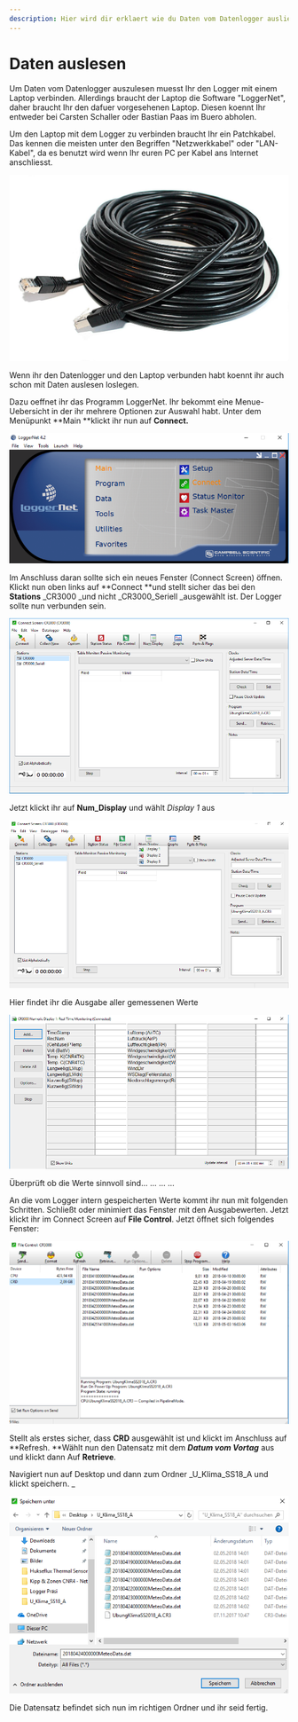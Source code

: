 ```yaml
---
description: Hier wird dir erklaert wie du Daten vom Datenlogger ausliest.
---
```


# Daten auslesen

Um Daten vom Datenlogger auszulesen muesst Ihr den Logger mit einem Laptop verbinden. Allerdings braucht der Laptop die Software "LoggerNet", daher braucht Ihr den dafuer vorgesehenen Laptop. Diesen koennt Ihr entweder bei Carsten Schaller oder Bastian Paas im Buero abholen.

Um den Laptop mit dem Logger zu verbinden braucht Ihr ein Patchkabel. Das kennen die meisten unter den Begriffen "Netzwerkkabel" oder "LAN-Kabel", da es benutzt wird wenn Ihr euren PC per Kabel ans Internet anschliesst. 

![Patchkabel fuer Verbindung zwischen Datenlogger und Laptop](.gitbook/assets/patchcable_black_20m.jpg)

Wenn ihr den Datenlogger und den Laptop verbunden habt koennt ihr auch schon mit Daten auslesen loslegen. 

Dazu oeffnet ihr das Programm LoggerNet. Ihr bekommt eine Menue-Uebersicht in der ihr mehrere Optionen zur Auswahl habt. Unter dem Menüpunkt **Main **klickt ihr nun auf **Connect.**

![Benutzeroberfl&#xE4;che LoggerNet](.gitbook/assets/gui.PNG)

Im Anschluss daran sollte sich ein neues Fenster \(Connect Screen\) öffnen. Klickt nun oben links auf **Connect **und stellt sicher das bei den **Stations** _CR3000 _und nicht _CR3000\_Seriell _ausgewählt ist. Der Logger sollte nun verbunden sein.

![](.gitbook/assets/connect.PNG)

Jetzt klickt ihr auf **Num\_Display** und wählt _Display  1_ aus

![](.gitbook/assets/num_neu%20%281%29.png)

Hier findet ihr die Ausgabe aller gemessenen Werte 

![](.gitbook/assets/log.PNG)

Überprüft ob die Werte sinnvoll sind... ... ... ... 

An die vom Logger intern gespeicherten Werte kommt ihr nun mit folgenden Schritten. Schließt oder minimiert das Fenster mit den Ausgabewerten. Jetzt klickt ihr im Connect Screen auf **File Control**. Jetzt öffnet sich folgendes Fenster: 

![](.gitbook/assets/bildschirmfoto-zu-2018-05-03-16-29-49.png)

Stellt als erstes sicher, dass **CRD** ausgewählt ist und klickt im Anschluss auf **Refresh. **Wählt nun den Datensatz mit dem _**Datum vom Vortag**_ aus und klickt dann Auf **Retrieve**. 

Navigiert nun auf Desktop und dann zum Ordner _U\_Klima\_SS18\_A und klickt speichern. _

![](.gitbook/assets/file4.PNG)

Die Datensatz befindet sich nun im richtigen Ordner und ihr seid fertig. 




